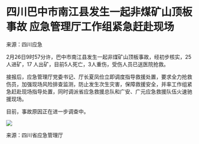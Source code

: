 # 四川巴中市南江县发生一起非煤矿山顶板事故 应急管理厅工作组紧急赶赴现场

来源：四川应急

2月26日9时57分许，巴中市南江县发生一起非煤矿山顶板事故，经初步核实，25 人进矿，17 人出矿，目前5人死亡，3人重伤，受伤人员已送医院抢救。

接报后，应急管理厅党委书记、厅长夏凤俭立即调度指导救援处置，要求全力抢救伤员，加强现场风险排查监测，防止发生次生灾害，保障救援安全，并率工作组紧急赶赴现场指导处置，同时调派省应急救援总队和广安、广元应急救援队伍火速驰援现场。

目前，事故原因正在进一步调查中。

![](https://inews.gtimg.com/om_bt/OPdO51c6UtMU-q7M_twno1slSKcFqGWBJ2DpVwjdLWm2kAA/1000)

来源：四川省应急管理厅

